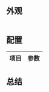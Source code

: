 # 

## 外观

<div style="margin: 0 auto; text-align: center; width: 50%"><img src="" /></div>
<div style="margin: 0 auto; text-align: center; width: 50%"><img src="" /></div>

## 配置

|    项目    |                           参数                           |
| :--------: | :------------------------------------------------------: |

## 总结

